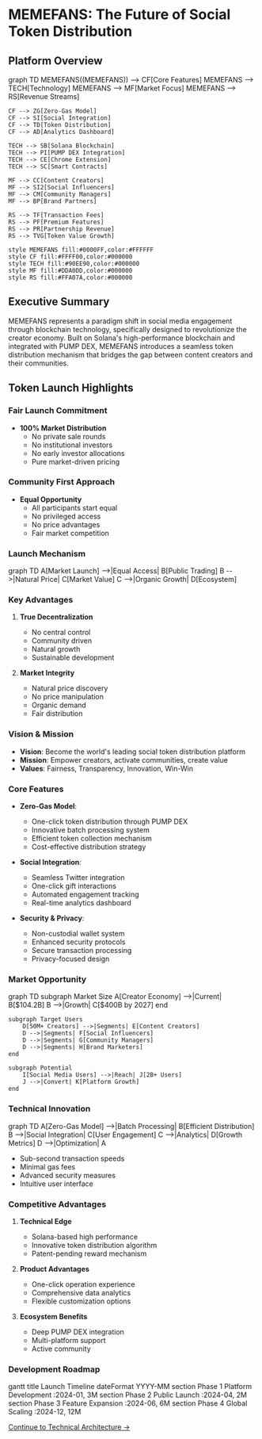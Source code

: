 # MEMEFANS: The Future of Social Token Distribution

## Platform Overview

<div class="mermaid">
graph TD
    MEMEFANS((MEMEFANS)) --> CF[Core Features]
    MEMEFANS --> TECH[Technology]
    MEMEFANS --> MF[Market Focus]
    MEMEFANS --> RS[Revenue Streams]
    
    CF --> ZG[Zero-Gas Model]
    CF --> SI[Social Integration]
    CF --> TD[Token Distribution]
    CF --> AD[Analytics Dashboard]
    
    TECH --> SB[Solana Blockchain]
    TECH --> PI[PUMP DEX Integration]
    TECH --> CE[Chrome Extension]
    TECH --> SC[Smart Contracts]
    
    MF --> CC[Content Creators]
    MF --> SI2[Social Influencers]
    MF --> CM[Community Managers]
    MF --> BP[Brand Partners]
    
    RS --> TF[Transaction Fees]
    RS --> PF[Premium Features]
    RS --> PR[Partnership Revenue]
    RS --> TVG[Token Value Growth]
    
    style MEMEFANS fill:#0000FF,color:#FFFFFF
    style CF fill:#FFFF00,color:#000000
    style TECH fill:#90EE90,color:#000000
    style MF fill:#DDA0DD,color:#000000
    style RS fill:#FFA07A,color:#000000
</div>

## Executive Summary

MEMEFANS represents a paradigm shift in social media engagement through blockchain technology, specifically designed to revolutionize the creator economy. Built on Solana's high-performance blockchain and integrated with PUMP DEX, MEMEFANS introduces a seamless token distribution mechanism that bridges the gap between content creators and their communities.

## Token Launch Highlights

### Fair Launch Commitment
- **100% Market Distribution**
  - No private sale rounds
  - No institutional investors
  - No early investor allocations
  - Pure market-driven pricing

### Community First Approach
- **Equal Opportunity**
  - All participants start equal
  - No privileged access
  - No price advantages
  - Fair market competition

### Launch Mechanism
<div class="mermaid">
graph TD
    A[Market Launch] -->|Equal Access| B[Public Trading]
    B -->|Natural Price| C[Market Value]
    C -->|Organic Growth| D[Ecosystem]
</div>

### Key Advantages
1. **True Decentralization**
   - No central control
   - Community driven
   - Natural growth
   - Sustainable development

2. **Market Integrity**
   - Natural price discovery
   - No price manipulation
   - Organic demand
   - Fair distribution

### Vision & Mission
- **Vision**: Become the world's leading social token distribution platform
- **Mission**: Empower creators, activate communities, create value
- **Values**: Fairness, Transparency, Innovation, Win-Win

### Core Features
- **Zero-Gas Model**:
  - One-click token distribution through PUMP DEX
  - Innovative batch processing system
  - Efficient token collection mechanism
  - Cost-effective distribution strategy

- **Social Integration**:
  - Seamless Twitter integration
  - One-click gift interactions
  - Automated engagement tracking
  - Real-time analytics dashboard

- **Security & Privacy**:
  - Non-custodial wallet system
  - Enhanced security protocols
  - Secure transaction processing
  - Privacy-focused design

### Market Opportunity
<div class="mermaid">
graph TD
    subgraph Market Size
        A[Creator Economy] -->|Current| B[$104.2B]
        B -->|Growth| C[$400B by 2027]
    end
    
    subgraph Target Users
        D[50M+ Creators] -->|Segments| E[Content Creators]
        D -->|Segments| F[Social Influencers]
        D -->|Segments| G[Community Managers]
        D -->|Segments| H[Brand Marketers]
    end
    
    subgraph Potential
        I[Social Media Users] -->|Reach| J[2B+ Users]
        J -->|Convert| K[Platform Growth]
    end
</div>

### Technical Innovation
<div class="mermaid">
graph TD
    A[Zero-Gas Model] -->|Batch Processing| B[Efficient Distribution]
    B -->|Social Integration| C[User Engagement]
    C -->|Analytics| D[Growth Metrics]
    D -->|Optimization| A
</div>

- Sub-second transaction speeds
- Minimal gas fees
- Advanced security measures
- Intuitive user interface

### Competitive Advantages
1. **Technical Edge**
   - Solana-based high performance
   - Innovative token distribution algorithm
   - Patent-pending reward mechanism

2. **Product Advantages**
   - One-click operation experience
   - Comprehensive data analytics
   - Flexible customization options

3. **Ecosystem Benefits**
   - Deep PUMP DEX integration
   - Multi-platform support
   - Active community

### Development Roadmap
<div class="mermaid">
gantt
    title Launch Timeline
    dateFormat YYYY-MM
    section Phase 1
    Platform Development   :2024-01, 3M
    section Phase 2
    Public Launch         :2024-04, 2M
    section Phase 3
    Feature Expansion     :2024-06, 6M
    section Phase 4
    Global Scaling        :2024-12, 12M
</div>

[Continue to Technical Architecture →](technical-architecture.md)
